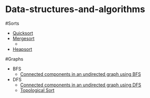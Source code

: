 # Data-structures-and-algorithms

#Sorts<br/>
<ul>
<li><a target="_blank" href="https://raw.githubusercontent.com/rvbugs0/Data-structures-and-algorithms/master/sorts/QuickSort.java">Quicksort</a></li> 
<li><a target="_blank" href="https://raw.githubusercontent.com/rvbugs0/Data-structures-and-algorithms/master/sorts/MergeSort.java">Mergesort</a><ul><li><a target="_blank" href="https://raw.githubusercontent.com/rvbugs0/Data-structures-and-algorithms/master/sorts/applications/ArrayInversion.java"></a></li></ul></li>
<li><a target="_blank" href="https://raw.githubusercontent.com/rvbugs0/Data-structures-and-algorithms/master/sorts/HeapSort.java">Heapsort</a></li> 
</ul>


#Graphs<br/>
<ul>
<li>BFS
	<ul><li><a  target="_blank" href="https://raw.githubusercontent.com/rvbugs0/Data-structures-and-algorithms/master/graphs/connected-components-in-undirected-graphs/ConnectedComponentsInUndirectedGraphs.java">Connected components in an undirected graph using BFS</a></li></ul>
<li>DFS
	<ul>
		<li><a  target="_blank" href="https://raw.githubusercontent.com/rvbugs0/Data-structures-and-algorithms/master/graphs/connected-components-in-undirected-graphs/ConnectedComponentsDFS.java">Connected components in an undirected graph using DFS</a></li>
		<li><a  target="_blank" href="https://raw.githubusercontent.com/rvbugs0/Data-structures-and-algorithms/master/graphs/topological-sort/TopologicalSort.java">Topological Sort</a></li>
	</ul>
</ul>


